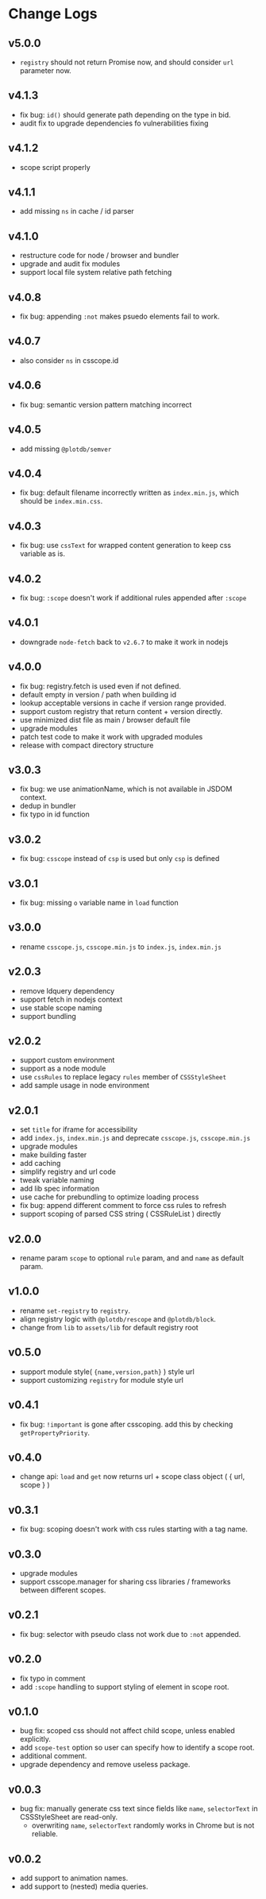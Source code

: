# Change Logs

## v5.0.0

 - `registry` should not return Promise now, and should consider `url` parameter now.


## v4.1.3

 - fix bug: `id()` should generate path depending on the type in bid.
 - audit fix to upgrade dependencies fo vulnerabilities fixing


## v4.1.2

 - scope script properly 


## v4.1.1

 - add missing `ns` in cache / id parser


## v4.1.0

 - restructure code for node / browser and bundler
 - upgrade and audit fix modules
 - support local file system relative path fetching


## v4.0.8

 - fix bug: appending `:not` makes psuedo elements fail to work. 


## v4.0.7

 - also consider `ns` in csscope.id


## v4.0.6

 - fix bug: semantic version pattern matching incorrect


## v4.0.5

 - add missing `@plotdb/semver`


## v4.0.4

 - fix bug: default filename incorrectly written as `index.min.js`, which should be `index.min.css`.


## v4.0.3

 - fix bug: use `cssText` for wrapped content generation to keep css variable as is.


## v4.0.2

 - fix bug: `:scope` doesn't work if additional rules appended after `:scope`


## v4.0.1

 - downgrade `node-fetch` back to `v2.6.7` to make it work in nodejs


## v4.0.0

 - fix bug: registry.fetch is used even if not defined.
 - default empty in version / path when building id
 - lookup acceptable versions in cache if version range provided.
 - support custom registry that return content + version directly.
 - use minimized dist file as main / browser default file
 - upgrade modules
 - patch test code to make it work with upgraded modules
 - release with compact directory structure



## v3.0.3

 - fix bug: we use animationName, which is not available in JSDOM context.
 - dedup in bundler
 - fix typo in id function
 

## v3.0.2

 - fix bug: `csscope` instead of `csp` is used but only `csp` is defined


## v3.0.1

 - fix bug: missing `o` variable name in `load` function


## v3.0.0

 - rename `csscope.js`, `csscope.min.js` to `index.js`, `index.min.js`


## v2.0.3

 - remove ldquery dependency
 - support fetch in nodejs context
 - use stable scope naming
 - support bundling


## v2.0.2

 - support custom environment
 - support as a node module
 - use `cssRules` to replace legacy `rules` member of `CSSStyleSheet`
 - add sample usage in node environment


## v2.0.1

 - set `title` for iframe for accessibility
 - add `index.js`, `index.min.js` and deprecate `csscope.js`, `csscope.min.js`
 - upgrade modules
 - make building faster
 - add caching
 - simplify registry and url code
 - tweak variable naming
 - add lib spec information
 - use cache for prebundling to optimize loading process
 - fix bug: append different comment to force css rules to refresh
 - support scoping of parsed CSS string ( CSSRuleList ) directly


## v2.0.0

 - rename param `scope` to optional `rule` param, and and `name` as default param.


## v1.0.0

 - rename `set-registry` to `registry`.
 - align registry logic with `@plotdb/rescope` and `@plotdb/block`.
 - change from `lib` to `assets/lib` for default registry root


## v0.5.0

 - support module style( `{name,version,path}` ) style url
 - support customizing `registry` for module style url


## v0.4.1

 - fix bug: `!important` is gone after csscoping. add this by checking `getPropertyPriority`.


## v0.4.0

 - change api: `load` and `get` now returns url + scope class object ( { url, scope } )


## v0.3.1

 - fix bug: scoping doesn't work with css rules starting with a tag name.


## v0.3.0

 - upgrade modules
 - support csscope.manager for sharing css libraries / frameworks between different scopes.


## v0.2.1

 - fix bug: selector with pseudo class not work due to `:not` appended.


## v0.2.0

 - fix typo in comment
 - add `:scope` handling to support styling of element in scope root.


## v0.1.0

 - bug fix: scoped css should not affect child scope, unless enabled explicitly.
 - add `scope-test` option so user can specify how to identify a scope root.
 - additional comment.
 - upgrade dependency and remove useless package.


## v0.0.3

 - bug fix: manually generate css text since fields like `name`, `selectorText` in CSSStyleSheet are read-only.
   - overwriting `name`, `selectorText` randomly works in Chrome but is not reliable.

## v0.0.2

 - add support to animation names.
 - add support to (nested) media queries.

